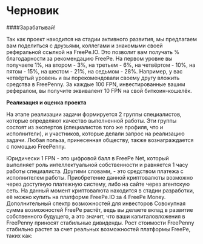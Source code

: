 # Черновик



####Зарабатывай!

Так как проект находится на стадии активного развития, мы предлагаем вам поделиться с друзьями, коллегами и знакомыми своей реферальной ссылкой на FreePe.IO. Это позволит вам получать % благодарности за рекомендацию FreePe.
На первом уровне вы получаете 1%, на втором - 3%, на третьем - 6%, на четвёртом - 10%, на пятом - 15%, на шестом - 21%, на седьмом - 28%.
Например, у вас четвёртый уровень и вы порекомендовали своему другу вложить средства в FreePenny. За каждые 100 FPN, инвестированные вашим рефералом, вы получите эквивалент 10 FPN на свой биткоин-кошелёк.


**Реализация и оценка проекта**

На этапе реализации задачи формируется 2 группы специалистов, которые определяют качество выполненной работы. Эти группы состоят из экспертов (специалистов того же профиля, что и исполнители), и участников, которые делали запрос на реализацию задачи. Любая польза, принесенная обществу, также вознаграждается с помощью FreePenny. 


Юридически 1 FPN - это цифровой балл в FreePe Net, который выполняет роль интеллектуальной собственности и равняется 1 часу работы специалиста. Другими словами, - это средством платежа с исполнителем работы. Приобретение данной криптовалюты возможно через доступную платежную систему, либо на сайте через агентскую сеть. На данный момент криптовалюта находится в стадии разработки, её можно купить на платформе FreePe.IO за 4 FreePe Money. 
Дополнительный спектр возможностей для инвесторов
Совокупная сумма возможностей FreePe растёт, ведь вы делаете вклад в развитие собственного будущего, а это значит, что ваши капиталовложения в FreePenny приносят стабильные дивиденды. Рост стоимости FreePenny стабильно растет за счет реальных возможностей платформы FreePe, таких как:

